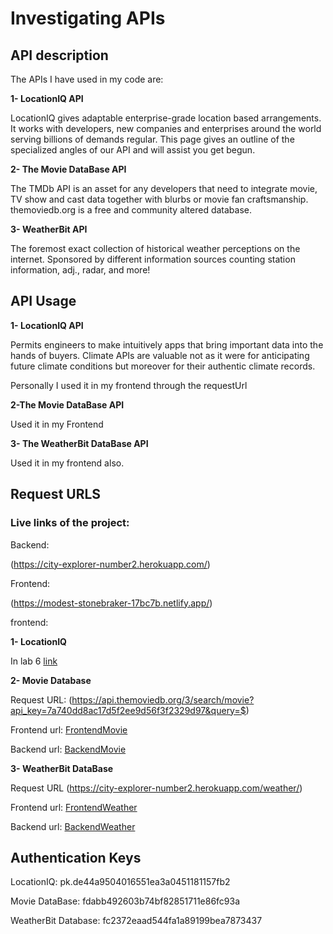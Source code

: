 # Investigating APIs

## API description 

The APIs I have used in my code are:

**1- LocationIQ API**

LocationIQ gives adaptable enterprise-grade location based arrangements. It works with developers, new companies and enterprises around the world serving billions of demands regular. This page gives an outline of the specialized angles of our API and will assist you get begun.

**2- The Movie DataBase API**

The TMDb API is an asset for any developers that need to integrate movie, TV show and cast data together with blurbs or movie fan craftsmanship. themoviedb.org is a free and community altered database.

**3- WeatherBit API**

The foremost exact collection of historical weather perceptions on the internet. Sponsored by different information sources counting station information, adj., radar, and more!

## API Usage

**1- LocationIQ API**

Permits engineers to make intuitively apps that bring important data into the hands of buyers. Climate APIs are valuable not as it were for anticipating future climate conditions but moreover for their authentic climate records.

Personally I used it in my frontend through the requestUrl 

**2-The Movie DataBase API**

Used it in my Frontend 

**3- The WeatherBit DataBase API** 

Used it in my frontend also.

## Request URLS 

### Live links of the project:

Backend:

(https://city-explorer-number2.herokuapp.com/)

Frontend:

(https://modest-stonebraker-17bc7b.netlify.app/)

frontend:




**1- LocationIQ** 


In lab 6 [link](https://github.com/leenbarakat/city-explorer)



**2- Movie Database** 

Request URL: (https://api.themoviedb.org/3/search/movie?api_key=7a740dd8ac17d5f2ee9d56f3f2329d97&query=$)

Frontend url: [FrontendMovie](https://github.com/leenbarakat/city-explorer)

Backend url: [BackendMovie](https://github.com/leenbarakat/city-explorer-api)



**3- WeatherBit DataBase** 
 
 Request URL (https://city-explorer-number2.herokuapp.com/weather/)

Frontend url:  [FrontendWeather](https://github.com/leenbarakat/city-explorer)

Backend url: [BackendWeather](https://github.com/leenbarakat/city-explorer-api)

## Authentication Keys

LocationIQ: pk.de44a9504016551ea3a0451181157fb2

Movie DataBase: fdabb492603b74bf82851711e86fc93a

WeatherBit Database: fc2372eaad544fa1a89199bea7873437
